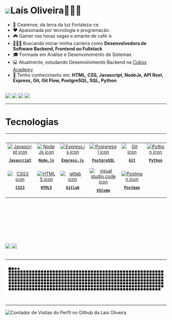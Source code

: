 <h1 align="left"><img src="https://raw.githubusercontent.com/kaueMarques/kaueMarques/master/hi.gif" height="30px">Laís Oliveira👩🏻‍💻</h1> 

-  🌅 Cearense, da terra da luz Fortaleza-ce
-  ❤ Apaixonada por tecnologia e programação.
- 🎮 Gamer nas horas vagas e amante de café ☕
- 👩🏻‍💻 Buscando iniciar minha carreira como <strong>Desenvolvedora de Software Backend, Frontend ou Fullstack </strong>
- 🎓 Formada em Análise e Desenvolvimento de Sistemas
- 💻 Atualmente, estudando Desenvolvimento Backend na <a href="https://cubos.academy/" target="_blank">Cubos Academy</a>
- 🧠 Tenho conhecimento em: <strong>HTML, CSS, Javascript, NodeJs, API Rest, Express, Git, Git Flow, PostgreSQL, SQL, Python</strong>
<br>
<div align="left">
<a href="https://instagram.com/laisfrr" target="_blank"><img loading="lazy" src="https://img.shields.io/badge/-Instagram-%23E4405F?style=for-the-badge&logo=instagram&logoColor=white" target="_blank"></a>
<a href = "mailto:laisf.oliv@gmail.com"><img loading="lazy" src="https://img.shields.io/badge/Gmail-D14836?style=for-the-badge&logo=gmail&logoColor=white" target="_blank"></a>
<a href="https://www.linkedin.com/in/laisfrr" target="_blank"><img loading="lazy" src="https://img.shields.io/badge/-LinkedIn-%230077B5?style=for-the-badge&logo=linkedin&logoColor=white" target="_blank"></a>
<a href="https://gitlab.com/laisfrr_" target="_blank"><img loading="lazy" src="https://img.shields.io/badge/-Gitlab-%230077B5?style=for-the-badge&logo=gitlab&logoColor=white" target="_blank"></a>
</div>


<hr/>

<h1 align="left"> Tecnologias </h1>
<hr/>
<table align="left" height="300px">
  <tr>
    <td align="center">
      <a href="https://developer.mozilla.org/pt-BR/docs/Web/JavaScript">
      <img src="https://skillicons.dev/icons?i=javascript" width="65px" alt="Javascript icon"/><br/>
      <sub>
        <b>
          <pre>Javascript<br/></pre>
        </b>
      </sub>
      </a>
    </td>
    <td align="center">
      <a href="https://nodejs.org/en">
        <img src="https://skillicons.dev/icons?i=nodejs" width="65px" alt="NodeJs icon"/><br/>
        <sub>
          <b>
            <pre>Node.js</pre>
          </b>
        </sub>
      </a>
    </td>
    <td align="center">
      <a href="https://expressjs.com/">
        <img src="https://skillicons.dev/icons?i=express" width="65px" alt="Express.js icon"/><br/>
        <sub>
          <b>
            <pre>Express.js</pre>
          </b>
        </sub>
      </a>
    </td>
    <td align="center">
      <a href="https://www.postgresql.org">
        <img src="https://skillicons.dev/icons?i=postgresql" width="65px" alt="Postgresql icon"/><br/>
        <sub>
          <b>
            <pre>PostgreSQL</pre>
          </b>
        </sub>
      </a>
    </td>
    <td align="center">
      <a href="https://git-scm.com">
        <img src="https://skillicons.dev/icons?i=git" width="65px" alt="Git icon"/><br/>
        <sub>
          <b>
            <pre>Git</pre>
          </b>
        </sub>
      </a>
    </td>
    <td align="center">
      <a href="https://www.python.org/">
        <img src="https://skillicons.dev/icons?i=py" width="65px" alt="Python icon"/><br/>
        <sub>
          <b>
            <pre>Python</pre>
          </b>
        </sub>
      </a>
    </td>
  </tr>
    <tr>
  </tr>
  <tr>  
    <td align="center">
      <a href="https://developer.mozilla.org/en-US/docs/Web/CSS/">
        <img src="https://skillicons.dev/icons?i=css" width="65px" alt="CSS3 icon"/><br/>
        <sub>
          <b>
            <pre>CSS3</pre>
          </b>
        </sub>
      </a>
    </td>
    <td align="center">
      <a href="https://developer.mozilla.org/en-US/docs/Web/HTML/">
        <img src="https://skillicons.dev/icons?i=html" width="65px" alt="HTML5 icon"/><br/>
        <sub>
          <b>
            <pre>HTML5</pre>
          </b>
        </sub>
      </a>
    </td>
    <td align="center">
      <a href="https://gitlab.com/laisfrr_">
        <img src="https://skillicons.dev/icons?i=gitlab" width="65px" alt="gitlab icon"/><br/>
        <sub>
          <b>
            <pre>Gitlab</pre>
          </b>
        </sub>
      </a>
    </td>
    <td align="center">
      <a href="https://code.visualstudio.com/">
        <img src="https://skillicons.dev/icons?i=vscode" width="65px" alt="visual studio code icon"/><br/>
        <sub>
          <b>
            <pre>VSCode</pre>
          </b>
        </sub>
      </a>
    </td>
    <td align="center">
      <a href="https://www.postman.com/">
        <img src="https://skillicons.dev/icons?i=postman" width="65px" alt="Postman icon"/><br/>
        <sub>
          <b>
            <pre>Postman</pre>
          </b>
        </sub>
      </a>
    </td>
  </tr>
    </tr>
</table>

<div align="left">
  <img height="203px" src="https://github-readme-stats.vercel.app/api?username=laisfrr&show_icons=true&theme=radical&include_all_commits=true&count_private=true" />
  <img src= "https://github-readme-stats-git-masterrstaa-rickstaa.vercel.app/api/top-langs/?username=laisfrr&theme=radical">
</div>
<br>
<hr/>

![snake gif](https://github.com/laisfrr/laisfrr/blob/output/github-contribution-grid-snake-dark.svg)

<hr/>

<div align="left">
  <img src="https://visitor-badge.feriirawann.repl.co/?username=laisfrr&repo=laisfrr&style=for-the-badge&label=Visitantes&logo=GitHub&color=411f37&contentType=svg" alt="Contador de Visitas do Perfil no Github da Lais Oliveira" height="30px" />
</div>
